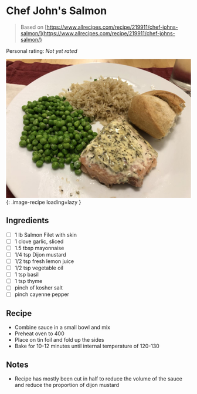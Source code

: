 # Chef John's Salmon

> Based on [https://www.allrecipes.com/recipe/219911/chef-johns-salmon/](https://www.allrecipes.com/recipe/219911/chef-johns-salmon/)

<!-- {cts} rating=0; (User can specify rating on scale of 1-5) -->

Personal rating: *Not yet rated*

<!-- {cte} -->

<!-- {cts} name_image=chef_johns_salmon.jpeg; (User can specify image name) -->

![chef_johns_salmon.jpeg](./chef_johns_salmon.jpeg){: .image-recipe loading=lazy }

<!-- {cte} -->

## Ingredients

- [ ] 1 lb Salmon Filet with skin
- [ ] 1 clove garlic, sliced
- [ ] 1.5 tbsp mayonnaise
- [ ] 1/4 tsp Dijon mustard
- [ ] 1/2 tsp fresh lemon juice
- [ ] 1/2 tsp vegetable oil
- [ ] 1 tsp basil
- [ ] 1 tsp thyme
- [ ] pinch of kosher salt
- [ ] pinch cayenne pepper

## Recipe

- Combine sauce in a small bowl and mix
- Preheat oven to 400
- Place on tin foil and fold up the sides
- Bake for 10-12 minutes until internal temperature of 120-130

## Notes

- Recipe has mostly been cut in half to reduce the volume of the sauce and reduce the proportion of dijon mustard
